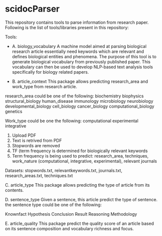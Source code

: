 # scidocParser

This repository contains tools to parse information from research paper. Following is the list of tools/libraries present in this repository:


Tools:
- A. biology_vocabulary
A machine model aimed at parsing biological research article essentially need keywords which are relevant and defines biological entities and phenomena. The purpose of this tool is to generate biological vocabulary from previously published paper. This vocabulary can then be used to develop NLP-based text analysis tools specifically for biology related papers.

- B. article_context 
This package allows predicting research_area and work_type from research article. 

research_area could be one of the following:
biochemistry
biophysics
structural_biology
human_disease
immunology
microbiology
neurobiology
developmental_biology
cell_biology
cancer_biology
computational_biology
genetics

Work_type could be one the following:
computational
experimental
integrative

1. Upload PDF
2. Text is retrived from PDF
3. Stopwords are removed
4. TF (term frequency is determined for biologically relevant keywords
5. Term frequency is being used to predict: research_area, techniques, work_nature (computational, integrative, experimental), relevant journals

Datasets: stopwords.txt, relevantkeywords.txt, journals.txt, research_areas.txt, techniques.txt 

C. article_type 
This package allows predicting the type of article from its contents.

D. sentence_type
Given a sentence, this article predict the type of sentence. the sentence type could be one of the following:

Knownfact
Hypothesis
Conclusion
Result
Reasoning
Methodology

E. article_quality 
This package predict the quality score of an article based on its sentence composition and vocabulary richness and focus.



